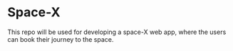 # Space-X
This repo will be used for developing a space-X web app, where the users can book their journey to the space.
